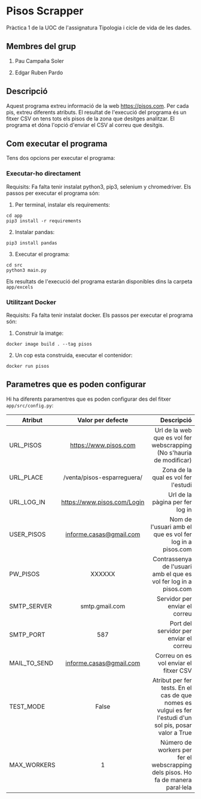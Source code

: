 # Pisos Scrapper
Pràctica 1 de la UOC de l'assignatura Tipologia i cicle de vida de les dades.

## Membres del grup
1. Pau Campaña Soler

2. Edgar Ruben Pardo

## Descripció
Aquest programa extreu informació de la web https://pisos.com. Per cada pis, extreu diferents atributs. El resultat de l'execució del programa és un fitxer CSV on tens tots els pisos de la zona que desitges analitzar. El programa et dóna l'opció d'enviar el CSV al correu que desitgis.

## Com executar el programa
Tens dos opcions per executar el programa: 
### Executar-ho directament
Requisits: Fa falta tenir instalat python3, pip3, selenium y chromedriver.
Els passos per executar el programa són:
1. Per terminal, instalar els requirements: 
```
cd app
pip3 install -r requirements
```
2. Instalar pandas:
```
pip3 install pandas
```
3. Executar el programa:
```
cd src
python3 main.py
```

Els resultats de l'execució del programa estaràn disponibles dins la carpeta `app/excels`

### Utilitzant Docker
Requisits: Fa falta tenir instalat docker.
Els passos per executar el programa són:
1. Construir la imatge:
```
docker image build . --tag pisos
```
2. Un cop esta construida, executar el contenidor:
```
docker run pisos
```

## Parametres que es poden configurar

Hi ha diferents paramentres que es poden configurar des del fitxer `app/src/config.py`:

| Atribut   |      Valor per defecte      |  Descripció |
|----------|:-------------:|------:|
| URL_PISOS |  https://www.pisos.com | Url de la web que es vol fer webscrapping (No s'hauria de modificar) |
| URL_PLACE |    /venta/pisos-esparreguera/   |   Zona de la qual es vol fer l'estudi |
| URL_LOG_IN | https://www.pisos.com/Login |   Url de la pàgina per fer log in |
| USER_PISOS |  informe.casas@gmail.com | Nom de l'usuari amb el que es vol fer log in a pisos.com |
| PW_PISOS |    XXXXXX   |   Contrassenya de l'usuari amb el que es vol fer log in a pisos.com |
| SMTP_SERVER | smtp.gmail.com |    Servidor per enviar el correu |
| SMTP_PORT |  587 | Port del servidor per enviar el correu |
| MAIL_TO_SEND |    informe.casas@gmail.com   |   Correu on es vol enviar el fitxer CSV |
| TEST_MODE | False |  Atribut per fer tests. En el cas de que nomes es vulgui es fer l'estudi d'un sol pis, posar valor a True  |
| MAX_WORKERS |  1 | Número de workers per fer el webscrapping dels pisos. Ho fa de manera paral·lela |
